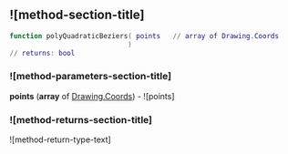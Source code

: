 ## ![method-section-title]


```lua
function polyQuadraticBeziers( points   // array of Drawing.Coords
                             )
// returns: bool
```


### ![method-parameters-section-title]

**points** (**array** of [Drawing.Coords](../../Drawing/Coords.md)) - ![points]

### ![method-returns-section-title]

![method-return-type-text]

